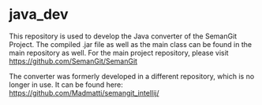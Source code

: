 # java_dev
This repository is used to develop the Java converter of the SemanGit Project. The compiled .jar file as well as the main class can be found in the main repository as well.
For the main project repository, please visit https://github.com/SemanGit/SemanGit

The converter was formerly developed in a different repository, which is no longer in use. It can be found here: https://github.com/Madmatti/semangit_intellij/
